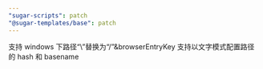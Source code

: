 ```yaml
---
"sugar-scripts": patch
"@sugar-templates/base": patch
---
```


支持 windows 下路径“\”替换为“/”&browserEntryKey 支持以文字模式配置路径的 hash 和 basename
